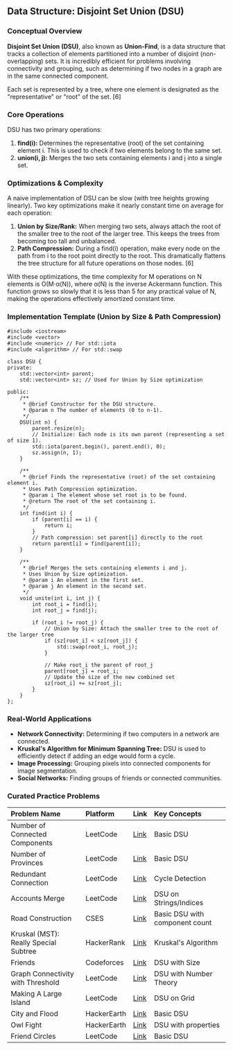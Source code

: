 
## **Data Structure: Disjoint Set Union (DSU)**

### **Conceptual Overview**

**Disjoint Set Union (DSU)**, also known as **Union-Find**, is a data structure that tracks a collection of elements partitioned into a number of disjoint (non-overlapping) sets. It is incredibly efficient for problems involving connectivity and grouping, such as determining if two nodes in a graph are in the same connected component.

Each set is represented by a tree, where one element is designated as the "representative" or "root" of the set. \[6\]

### **Core Operations**

DSU has two primary operations:

1. **find(i):** Determines the representative (root) of the set containing element i. This is used to check if two elements belong to the same set.  
2. **union(i, j):** Merges the two sets containing elements i and j into a single set.

### **Optimizations & Complexity**

A naive implementation of DSU can be slow (with tree heights growing linearly). Two key optimizations make it nearly constant time on average for each operation:

1. **Union by Size/Rank:** When merging two sets, always attach the root of the smaller tree to the root of the larger tree. This keeps the trees from becoming too tall and unbalanced.  
2. **Path Compression:** During a find(i) operation, make every node on the path from i to the root point directly to the root. This dramatically flattens the tree structure for all future operations on those nodes. \[6\]

With these optimizations, the time complexity for M operations on N elements is O(M⋅α(N)), where α(N) is the inverse Ackermann function. This function grows so slowly that it is less than 5 for any practical value of N, making the operations effectively amortized constant time.

### **Implementation Template (Union by Size & Path Compression)**

```
#include <iostream>
#include <vector>
#include <numeric> // For std::iota
#include <algorithm> // For std::swap

class DSU {
private:
    std::vector<int> parent;
    std::vector<int> sz; // Used for Union by Size optimization

public:
    /**
     * @brief Constructor for the DSU structure.
     * @param n The number of elements (0 to n-1).
     */
    DSU(int n) {
        parent.resize(n);
        // Initialize: Each node is its own parent (representing a set of size 1).
        std::iota(parent.begin(), parent.end(), 0);
        sz.assign(n, 1);
    }

    /**
     * @brief Finds the representative (root) of the set containing element i.
     * Uses Path Compression optimization.
     * @param i The element whose set root is to be found.
     * @return The root of the set containing i.
     */
    int find(int i) {
        if (parent[i] == i) {
            return i;
        }
        // Path compression: set parent[i] directly to the root
        return parent[i] = find(parent[i]);
    }

    /**
     * @brief Merges the sets containing elements i and j.
     * Uses Union by Size optimization.
     * @param i An element in the first set.
     * @param j An element in the second set.
     */
    void unite(int i, int j) {
        int root_i = find(i);
        int root_j = find(j);

        if (root_i != root_j) {
            // Union by Size: Attach the smaller tree to the root of the larger tree
            if (sz[root_i] < sz[root_j]) {
                std::swap(root_i, root_j);
            }
            
            // Make root_i the parent of root_j
            parent[root_j] = root_i;
            // Update the size of the new combined set
            sz[root_i] += sz[root_j];
        }
    }
};
```

### **Real-World Applications**

* **Network Connectivity:** Determining if two computers in a network are connected.  
* **Kruskal's Algorithm for Minimum Spanning Tree:** DSU is used to efficiently detect if adding an edge would form a cycle.  
* **Image Processing:** Grouping pixels into connected components for image segmentation.  
* **Social Networks:** Finding groups of friends or connected communities.

### **Curated Practice Problems**

| Problem Name | Platform | Link | Key Concepts |
| :---- | :---- | :---- | :---- |
| Number of Connected Components | LeetCode | [Link](https://leetcode.com/problems/number-of-connected-components-in-an-undirected-graph/) | Basic DSU |
| Number of Provinces | LeetCode | [Link](https://leetcode.com/problems/number-of-provinces/) | Basic DSU |
| Redundant Connection | LeetCode | [Link](https://leetcode.com/problems/redundant-connection/) | Cycle Detection |
| Accounts Merge | LeetCode | [Link](https://leetcode.com/problems/accounts-merge/) | DSU on Strings/Indices |
| Road Construction | CSES | [Link](https://cses.fi/problemset/task/1676) | Basic DSU with component count |
| Kruskal (MST): Really Special Subtree | HackerRank | [Link](https://www.hackerrank.com/challenges/kruskalmstrsub/problem) | Kruskal's Algorithm |
| Friends | Codeforces | [Link](https://codeforces.com/problemset/problem/445/B) | DSU with Size |
| Graph Connectivity with Threshold | LeetCode | [Link](https://leetcode.com/problems/graph-connectivity-with-threshold/) | DSU with Number Theory |
| Making A Large Island | LeetCode | [Link](https://leetcode.com/problems/making-a-large-island/) | DSU on Grid |
| City and Flood | HackerEarth | [Link](https://www.hackerearth.com/practice/data-structures/disjoint-data-strutures/basics-of-disjoint-data-structures/practice-problems/algorithm/city-and-flood-1/) | Basic DSU |
| Owl Fight | HackerEarth | [Link](https://www.hackerearth.com/practice/data-structures/disjoint-data-strutures/basics-of-disjoint-data-structures/practice-problems/algorithm/owl-fight/) | DSU with properties |
| Friend Circles | LeetCode | [Link](https://leetcode.com/problems/friend-circles/) | Basic DSU |
